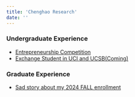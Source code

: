```yaml
---
title: 'Chenghao Research'
date: ''
---
```


### Undergraduate Experience


- [Entrepreneurship Competition](/en/2024/12/03/first-post/)
- [Exchange Student in UCI and UCSB(Coming)](/en/2024/12/05/first-post/)

### Graduate Experience
- [Sad story about my 2024 FALL enrollment](/en/2024/12/04/first-post/)
